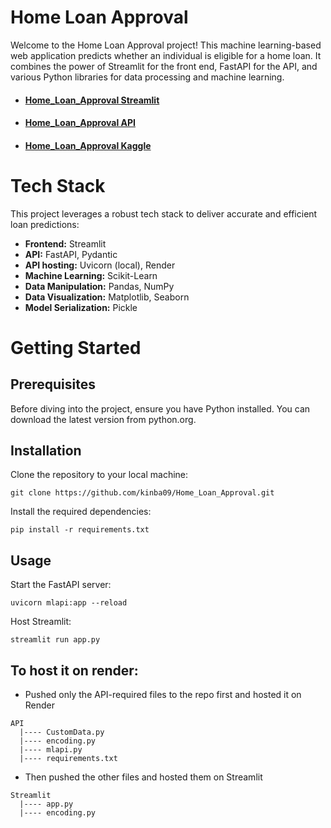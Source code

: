 # Home Loan Approval
Welcome to the Home Loan Approval project! This machine learning-based web application predicts whether an individual is eligible for a home loan. It combines the power of Streamlit for the front end, FastAPI for the API, and various Python libraries for data processing and machine learning.
- #### <a href = "https://home-loan-approval.streamlit.app/"> Home_Loan_Approval Streamlit </a>
- #### <a href = "https://home-loan-approval-api.onrender.com/docs"> Home_Loan_Approval API </a>
- #### <a href = "https://www.kaggle.com/code/kinbaa/home-loan-approval-eda-prediction"> Home_Loan_Approval Kaggle </a>

# Tech Stack

This project leverages a robust tech stack to deliver accurate and efficient loan predictions:

- **Frontend:** Streamlit
- **API:** FastAPI, Pydantic
- **API hosting:** Uvicorn (local), Render
- **Machine Learning:** Scikit-Learn
- **Data Manipulation:** Pandas, NumPy
- **Data Visualization:** Matplotlib, Seaborn
- **Model Serialization:** Pickle

# Getting Started
## Prerequisites
Before diving into the project, ensure you have Python installed. You can download the latest version from python.org.
## Installation
Clone the repository to your local machine:
```
git clone https://github.com/kinba09/Home_Loan_Approval.git
```
Install the required dependencies:
```
pip install -r requirements.txt
```
## Usage
Start the FastAPI server:
```
uvicorn mlapi:app --reload
```
Host Streamlit:
```
streamlit run app.py
```
## To host it on render:
- Pushed only the API-required files to the repo first and hosted it on Render
```
API
  |---- CustomData.py
  |---- encoding.py
  |---- mlapi.py
  |---- requirements.txt
``` 
- Then pushed the other files and hosted them on Streamlit
```
Streamlit
  |---- app.py
  |---- encoding.py
```
